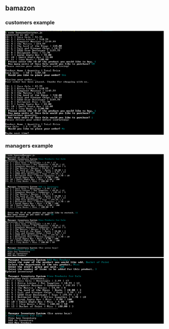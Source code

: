## bamazon

### customers example
![customer example](images/customer.png)

### managers example
![manager 1st example](images/manager1.png)
![manager 2nd example](images/manager2.png)